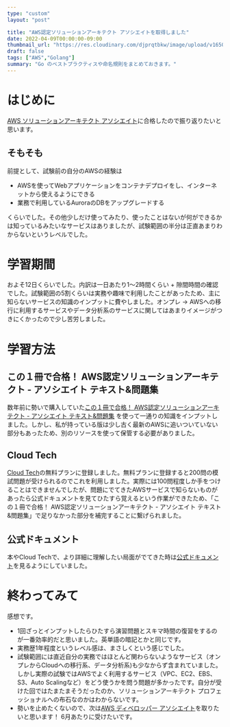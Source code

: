 ```yaml
---
type: "custom"
layout: "post"

title: "AWS認定ソリューションアーキテクト アソシエイトを取得しました"
date: 2022-04-09T00:00:00-09:00
thumbnail_url: "https://res.cloudinary.com/djprqtbkw/image/upload/v1650076832/blog/aws_logo_smile_qcbi9v.png"
draft: false
tags: ["AWS","Golang"]
summary: "Go のベストプラクティスや命名規則をまとめておきます。"
---
```


# はじめに

[AWS ソリューションアーキテクト アソシエイト](https://aws.amazon.com/jp/certification/certified-solutions-architect-associate/)に合格したので振り返りたいと思います。

## そもそも
前提として、試験前の自分のAWSの経験は
- AWSを使ってWebアプリケーションをコンテナデプロイをし、インターネットから使えるようにできる
- 業務で利用しているAuroraのDBをアップグレードする
  
くらいでした。その他少しだけ使ってみたり、使ったことはないが何ができるかは知っているみたいなサービスはありましたが、試験範囲の半分は正直あまりわからないというレベルでした。
# 学習期間

およそ12日くらいでした。内訳は一日あたり1〜2時間くらい + 隙間時間の確認でした。試験範囲の5割くらいは実務や趣味で利用したことがあったため、主に知らないサービスの知識のインプットに費やしました。オンプレ → AWSへの移行に利用するサービスやデータ分析系のサービスに関してはあまりイメージがつきにくかったので少し苦労しました。

# 学習方法
## この１冊で合格！ AWS認定ソリューションアーキテクト - アソシエイト テキスト&問題集

数年前に勢いで購入していた[この１冊で合格！ AWS認定ソリューションアーキテクト - アソシエイト テキスト&問題集](https://www.amazon.co.jp/%E3%81%93%E3%81%AE%EF%BC%91%E5%86%8A%E3%81%A7%E5%90%88%E6%A0%BC%EF%BC%81-AWS%E8%AA%8D%E5%AE%9A%E3%82%BD%E3%83%AA%E3%83%A5%E3%83%BC%E3%82%B7%E3%83%A7%E3%83%B3%E3%82%A2%E3%83%BC%E3%82%AD%E3%83%86%E3%82%AF%E3%83%88-%E3%82%A2%E3%82%BD%E3%82%B7%E3%82%A8%E3%82%A4%E3%83%88-%E3%83%86%E3%82%AD%E3%82%B9%E3%83%88-%E5%95%8F%E9%A1%8C%E9%9B%86-%E3%82%A2%E3%82%AF%E3%82%BB%E3%83%B3%E3%83%81%E3%83%A5%E3%82%A2%E6%A0%AA%E5%BC%8F%E4%BC%9A%E7%A4%BE-ebook/dp/B07VFFX6V1) を使って一通りの知識をインプットしました。しかし、私が持っている版は少し古く最新のAWSに追いついていない部分もあったため、別のリソースを使って保管する必要がありました。

## Cloud Tech

[Cloud Tech](https://kws-cloud-tech.com/)の無料プランに登録しました。無料プランに登録すると200問の模試問題が受けられるのでこれを利用しました。実際には100問程度しか手をつけることはできませんでしたが、問題にでてきたAWSサービスで知らないものがあったら公式ドキュメントを見てひたすら覚えるという作業ができたため、「この１冊で合格！ AWS認定ソリューションアーキテクト - アソシエイト テキスト&問題集」で足りなかった部分を補完することに繋げられました。

## 公式ドキュメント

本やCloud Techで、より詳細に理解したい局面がでてきた時は[公式ドキュメント](https://docs.aws.amazon.com/)を見るようにしていました。
# 終わってみて
感想です。

- 1回ざっとインプットしたらひたすら演習問題とスキマ時間の復習をするのが一番効率的だと思いました。英単語の暗記とかと同じです。
- 実務歴1年程度というレベル感は、まさしくという感じでした。
- 試験範囲には直近自分の実務ではほとんど関わらないようなサービス（オンプレからCloudへの移行系、データ分析系)も少なからず含まれていました。しかし実際の試験ではAWSでよく利用するサービス（VPC、EC2、EBS、S3、Auto Scalingなど）をどう使うかを問う問題が多かったです。自分が受けた回ではたまたまそうだったのか、ソリューションアーキテクト プロフェッショナルへの布石なのかはわからないです。
- 勢いを止めたくないので、次は[AWS ディベロッパー アソシエイト](https://aws.amazon.com/jp/certification/certified-developer-associate/)を取りたいと思います！ 6月あたりに受けたいです。